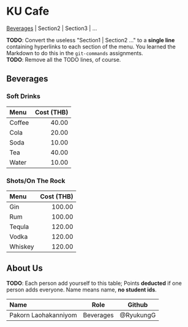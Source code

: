 # KU Cafe

[Beverages](#Beverages) | Section2 | Section3 | ...

**TODO**: Convert the useless "Section1 | Section2 ..." to a **single line** containing hyperlinks to each section of the menu.
You learned the Markdown to do this in the `git-commands` assignments.    
**TODO**: Remove all the TODO lines, of course.

## Beverages
### Soft Drinks
| Menu      | Cost (THB)|
|:----------|----------:|
| Coffee    | 40.00     |
| Cola      | 20.00     |
| Soda      | 10.00     |
| Tea       | 40.00     |
| Water     | 10.00     |

### Shots/On The Rock
| Menu      | Cost (THB)|
|:----------|----------:|
| Gin       | 100.00    |
| Rum       | 100.00    |
| Tequla    | 120.00    |
| Vodka     | 120.00    |
| Whiskey   | 120.00    |

 
## About Us

**TODO**: Each person add yourself to this table; Points **deducted** if one person adds everyone. Name means name, **no student ids**.

| Name      | Role      | Github          |
|:----------|-----------|-----------------|
| Pakorn Laohakanniyom | Beverages | @RyukungG |



